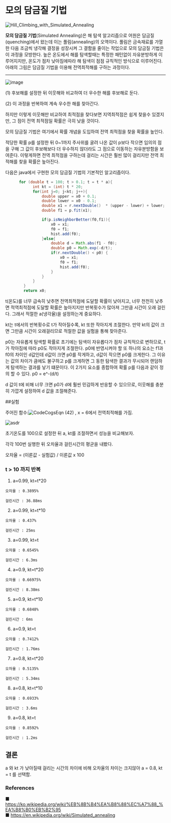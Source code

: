 # 모의 담금질 기법


![Hill_Climbing_with_Simulated_Annealing](https://user-images.githubusercontent.com/82091824/120922713-aad85400-c705-11eb-9a9a-74e07b66f818.gif)

**모의 담금질 기법**(Simulated Annealing)은 해 탐색 알고리즘으로 어원은 담금질(quenching)에서 왔는데 이는 풀림(annealing)의 오역이다.
풀림은 금속재료를 가열한 다음 조금씩 냉각해 결정을 성장시켜 그 결함을 줄이는 작업으로 모의 담금질 기법은 이 과정을 모방한다.
높은 온도에서 해를 탐색할때는 특정한 패턴없이 자유분방하게 이루어지지만, 온도가 점차 낮아짐에따라 해 탐색이 점점 규칙적인 방식으로 이루어진다.
아래의 그림은 담금질 기법을 이용해 전역최적해를 구하는 과정이다.


****

![image](https://user-images.githubusercontent.com/82091824/121193672-00009b00-c8a9-11eb-91a2-2dc8c25929cb.png)


(1) 후보해를 설정한 뒤 이웃해와 비교하여 더 우수한 해를 후보해로 둔다.

(2) 이 과정을 반복하여 계속 우수한 해를 찾아간다.

하지만 이렇게 이웃해만 비교하여 최적점을 찾다보면 지역최적점은 쉽게 찾을수 있겠지만, 그 점이 전역 최적점일 확률은 극히 낮을 것이다.

모의 담금질 기법은 여기에서 확률 개념을 도입하여 전역 최적점을 찾을 확률을 높인다.

적당한 확률 p를 설정한 뒤 0~1까지 주사위를 굴려 나온 값이 p보다 작으면 임의의 점을 구해 그 값이 후보해보다 더 우수하지 않더라도 그 점으로
이동하는 자유분방함을 보여준다. 이렇게하면 전역 최적점을 구하는데 걸리는 시간은 훨씬 많이 걸리지만 전역 최적해를 찾을 확률은
높아진다.


다음은 java에서 구현한 모의 담금질 기법의 기본적인 알고리즘이다.
```java 
      for (double t = 100; t > 0.1; t = t * a){
            int kt = (int) t * 20;
            for(int j=0; j<kt; j++){
                double upper = x0 + 0.1;
                double lower = x0 - 0.1;
                double x1 = r.nextDouble()  * (upper - lower) + lower;
                double f1 = p.fit(x1);

                if(p.isNeighborBetter(f0,f1)){
                    x0 = x1;
                    f0 = f1;
                    hist.add(f0);
                }else{
                    double d = Math.abs(f1 - f0);
                    double p0 = Math.exp(-d/t);
                    if(r.nextDouble() < p0) {
                        x0 = x1;
                        f0 = f1;
                        hist.add(f0);
                    }
                }
            }
        }
        return x0;
```

t(온도)를 너무 급속히 낮추면 전역최적점에 도달할 확률이 낮아지고, 너무 천천히 낮추면 적역최적점에 도달할 확률은 높아지지만
반복횟수가 많아져 그만큼 시간이 오래 걸린다. 그래서 적절한 a(냉각율)을 설정하는게 중요하다.

kt는 t에서의 반복횟수로 t가 작아질수록, kt 또한 작아지게 조절한다. 만약 kt의 값이 크면 그만큼 시간이 오래걸리므로 적절한 값을
실험을 통해 찾아준다.

p0는 자유롭게 탐색할 확률로 초기에는 탐색이 자유롭다가 점차 규칙적으로 변하므로, t가 작아짐에 따라 p0도 작아지게 조절한다.
p0에 반영시켜야 할 또 하나의 요소는 f1과 f0의 차이인 d값인데 d값이 크면 p0를 작게하고, d값이 작으면 p0를 크게한다. 그 이유는
값의 차이가 큼에도 불구하고 p를 크게하면 그 동한 탐색한 결과가 무시되어 랜덤하게 탐색하는 결과를 낳기 떄문이다. 이 2가지 요소를 종합하여
확률 p를 다음과 같이 정의 할 수 있다. p0 = e^-(d/t)

d 값이 t에 비해 너무 크면 p0가 d에 훨씬 민감하게 반응할 수 있으므로, 이웃해를 충분히 가깝게 설정하여 d 값을 조절해준다.

##실험

주어진 함수:![CodeCogsEqn (42)](https://user-images.githubusercontent.com/82091824/121331635-07c84a00-c952-11eb-89ed-42423266a8ca.gif)
, x = 6에서 전역최적해를 가짐.

![asdr](https://user-images.githubusercontent.com/82091824/121332846-34c92c80-c953-11eb-8467-dd483d0a69d6.png)

초기온도를 100으로 설정한 뒤 a, kt를 조절하면서 성능을 비교해보자.

각각 100번 실행한 뒤 오차율과 걸린시간의 평균을 내봤다.

오차율 = (이론값 - 실험값) / 이론값 x 100

### t > 10 까지 반복

1. a=0.99, kt=t*20

```
오차율 : 0.3895%

걸린시간 : 36.88ms
```

2. a=0.99, kt=t*10

```
오차율 : 0.437%

걸린시간 : 25ms
```

3. a=0.99, kt=t

```
오차율 : 0.6545%

걸린시간 : 6.3ms
```

4. a=0.9, kt=t*20

```
오차율 : 0.66975%
 
걸린시간 : 8.38ms
```

5. a=0.9, kt=t*10

```
오차율 : 0.6848%

걸린시간 : 6ms
```

6. a=0.9, kt=t

```
오차율 : 0.7412%

걸린시간 : 1.76ms
```
7. a=0.8, kt=t*20

```
오차율 : 0.5135%

걸린시간 : 5.34ms
```


8. a=0.8, kt=t*10

```
오차율 : 0.6933% 

걸린시간 : 3.6ms
```

9. a=0.8, kt=t

```
오차율 : 0.8592%

걸린시간 : 1.2ms
```

## 결론

a 와 kt 가 낮아질때 걸리는 시간의 차이에 비해 오차율의 차이는 크지않아 a = 0.8, kt = t 를 선택함.


### References
■ https://ko.wikipedia.org/wiki/%EB%8B%B4%EA%B8%88%EC%A7%88_%EA%B8%B0%EB%B2%95   
■ https://en.wikipedia.org/wiki/Simulated_annealing
